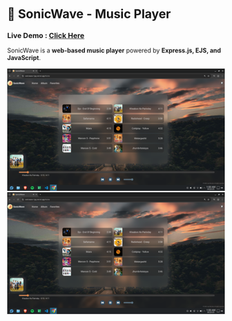 # 🎵 SonicWave - Music Player

<h3> Live Demo : <a href="https://sonicwave-1jay.vercel.app" target="_blank">Click Here</a> </h3>

SonicWave is a **web-based music player** powered by **Express.js, EJS, and JavaScript**.  
<br/>
<img src="./assets/s1.png" alt="img of music player" />
<br/>
<img src="./assets/s1.png" alt="img of music player"/>
